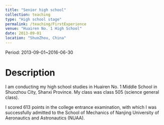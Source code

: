 ```yaml
---
title: "Senior high school"
collection: teaching
type: "High school stage"
permalink: /teaching/FirstExperience
venue: "Huairen No. 1 High School"
date: 2013-09-01
location: "ShuoZhou, China"
---
```


Period: 2013-09-01~2016-06-30

# Description

I am conducting my high school studies in Huairen No. 1 Middle School in Shuozhou City, Shanxi Province. My class was class 505 (science general class).

I scored 613 points in the college entrance examination, with which I was successfully admitted to the School of Mechanics of Nanjing University of Aeronautics and Astronautics (NUAA).
